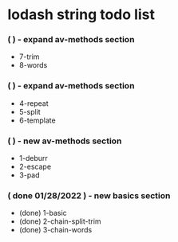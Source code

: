 # lodash string todo list

### (  ) - expand av-methods section
* 7-trim
* 8-words

### (  ) - expand av-methods section
* 4-repeat
* 5-split
* 6-template

### (  ) - new av-methods section
* 1-deburr
* 2-escape
* 3-pad

### ( done 01/28/2022 ) - new basics section
* (done) 1-basic
* (done) 2-chain-split-trim
* (done) 3-chain-words

